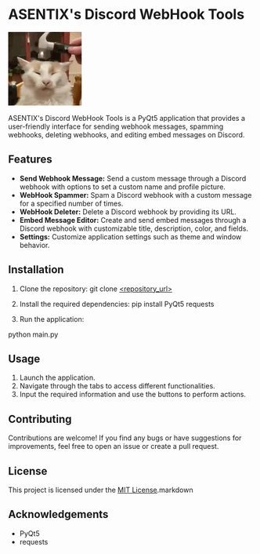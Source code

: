 # ASENTIX's Discord WebHook Tools

![Icon](icon.png)

ASENTIX's Discord WebHook Tools is a PyQt5 application that provides a user-friendly interface for sending webhook messages, spamming webhooks, deleting webhooks, and editing embed messages on Discord.

## Features

- **Send Webhook Message:** Send a custom message through a Discord webhook with options to set a custom name and profile picture.
- **WebHook Spammer:** Spam a Discord webhook with a custom message for a specified number of times.
- **WebHook Deleter:** Delete a Discord webhook by providing its URL.
- **Embed Message Editor:** Create and send embed messages through a Discord webhook with customizable title, description, color, and fields.
- **Settings:** Customize application settings such as theme and window behavior.

## Installation

1. Clone the repository:
git clone [ <repository_url>](https://github.com/azirdadev/asentix-webhook-tools)

2. Install the required dependencies:
pip install PyQt5 requests

3. Run the application:
   
python main.py

## Usage

1. Launch the application.
2. Navigate through the tabs to access different functionalities.
3. Input the required information and use the buttons to perform actions.


## Contributing

Contributions are welcome! If you find any bugs or have suggestions for improvements, feel free to open an issue or create a pull request.

## License

This project is licensed under the [MIT License](LICENSE).markdown

## Acknowledgements

- PyQt5
- requests
